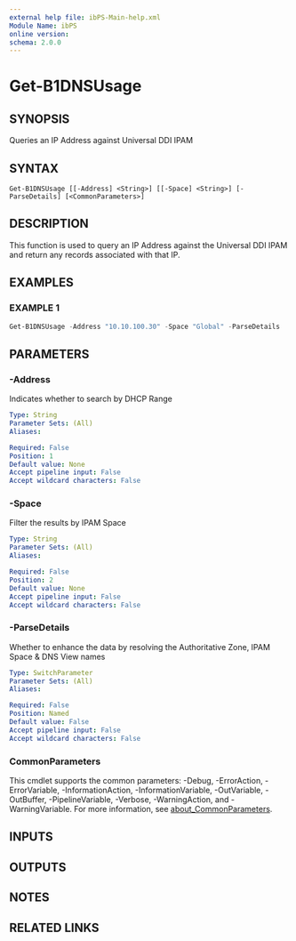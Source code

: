 ```yaml
---
external help file: ibPS-Main-help.xml
Module Name: ibPS
online version:
schema: 2.0.0
---
```


# Get-B1DNSUsage

## SYNOPSIS
Queries an IP Address against Universal DDI IPAM

## SYNTAX

```
Get-B1DNSUsage [[-Address] <String>] [[-Space] <String>] [-ParseDetails] [<CommonParameters>]
```

## DESCRIPTION
This function is used to query an IP Address against the Universal DDI IPAM and return any records associated with that IP.

## EXAMPLES

### EXAMPLE 1
```powershell
Get-B1DNSUsage -Address "10.10.100.30" -Space "Global" -ParseDetails
```

## PARAMETERS

### -Address
Indicates whether to search by DHCP Range

```yaml
Type: String
Parameter Sets: (All)
Aliases:

Required: False
Position: 1
Default value: None
Accept pipeline input: False
Accept wildcard characters: False
```

### -Space
Filter the results by IPAM Space

```yaml
Type: String
Parameter Sets: (All)
Aliases:

Required: False
Position: 2
Default value: None
Accept pipeline input: False
Accept wildcard characters: False
```

### -ParseDetails
Whether to enhance the data by resolving the Authoritative Zone, IPAM Space & DNS View names

```yaml
Type: SwitchParameter
Parameter Sets: (All)
Aliases:

Required: False
Position: Named
Default value: False
Accept pipeline input: False
Accept wildcard characters: False
```

### CommonParameters
This cmdlet supports the common parameters: -Debug, -ErrorAction, -ErrorVariable, -InformationAction, -InformationVariable, -OutVariable, -OutBuffer, -PipelineVariable, -Verbose, -WarningAction, and -WarningVariable. For more information, see [about_CommonParameters](http://go.microsoft.com/fwlink/?LinkID=113216).

## INPUTS

## OUTPUTS

## NOTES

## RELATED LINKS
